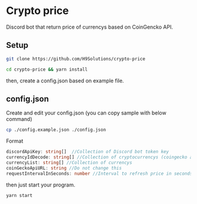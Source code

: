 # Crypto price

Discord bot that return price of currencys based on CoinGencko API.

## Setup



```bash
git clone https://github.com/H9Solutions/crypto-price
``` 

```bash
cd crypto-price && yarn install
```
then, create a config.json based on example file.


## config.json
Create and edit your config.json (you can copy sample with below command)
```bash
cp ./config.example.json ./config.json
```
Format
```typescript
discordApiKey: string[]  //Collection of Discord bot token key
currencyIdDecode: string[] //Collection of cryptocurrencys (coingecko api reference)
currencyList: string[] //Collection of currencys
coinGeckoApiURL: string //Do not change this
requestIntervalInSeconds: number //Interval to refresh price in seconds
```
then just start your program.
```bash
yarn start
```